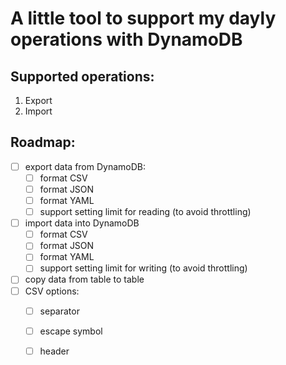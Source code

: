 # A little tool to support my dayly operations with DynamoDB

## Supported operations:

1. Export
2. Import

## Roadmap:

- [ ] export data from DynamoDB:
    * [ ] format CSV
    * [ ] format JSON
    * [ ] format YAML
    * [ ] support setting limit for reading (to avoid throttling)
- [ ] import data into DynamoDB
    * [ ] format CSV
    * [ ] format JSON
    * [ ] format YAML
    * [ ] support setting limit for writing (to avoid throttling)
- [ ] copy data from table to table
- [ ] CSV options:
    - [ ] separator
    - [ ] escape symbol
    - [ ] header



